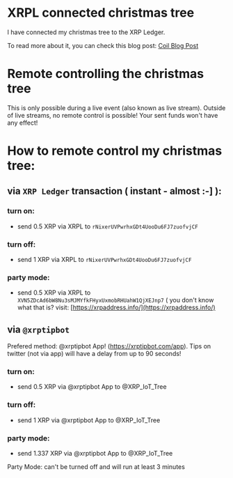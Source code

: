 # XRPL connected christmas tree
I have connected my christmas tree to the XRP Ledger.

To read more about it, you can check this blog post:
[Coil Blog Post](https://coil.com/p/nixer/The-XRPL-Connected-Xmas-Tree/cWYfp-fnM)

# Remote controlling the christmas tree
This is only possible during a live event (also known as live stream).
Outside of live streams, no remote control is possible! Your sent funds won't have any effect!

# How to remote control my christmas tree:

## via `XRP Ledger` transaction ( instant - almost :-] ):
### turn on:
- send 0.5 XRP via XRPL to `rNixerUVPwrhxGDt4UooDu6FJ7zuofvjCF`
### turn off:
- send 1 XRP via XRPL to `rNixerUVPwrhxGDt4UooDu6FJ7zuofvjCF`
### party mode:
- send 0.5 XRP via XRPL to `XVN5ZDcAd6bW8Nu3sMJMYfkFHyxUxmobRHUahW1QjXEJnp7` ( you don't know what that is? visit: [https://xrpaddress.info/](https://xrpaddress.info/)


## via `@xrptipbot`
Prefered method: @xrptipbot App! (https://xrptipbot.com/app). Tips on twitter (not via app) will have a delay from up to 90 seconds!
### turn on:
- send 0.5 XRP via @xrptipbot App to @XRP_IoT_Tree
### turn off:
- send 1 XRP via @xrptipbot App to @XRP_IoT_Tree
### party mode:
- send 1.337 XRP via @xrptipbot App to @XRP_IoT_Tree


Party Mode: can't be turned off and will run at least 3 minutes

